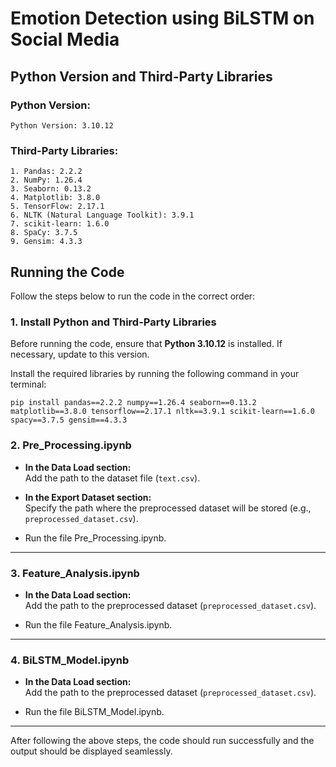 # Emotion Detection using BiLSTM on Social Media


## Python Version and Third-Party Libraries

### Python Version:
    Python Version: 3.10.12

### Third-Party Libraries:
    1. Pandas: 2.2.2
    2. NumPy: 1.26.4
    3. Seaborn: 0.13.2
    4. Matplotlib: 3.8.0
    5. TensorFlow: 2.17.1
    6. NLTK (Natural Language Toolkit): 3.9.1
    7. scikit-learn: 1.6.0
    8. SpaCy: 3.7.5
    9. Gensim: 4.3.3

## Running the Code

Follow the steps below to run the code in the correct order:
### 1. **Install Python and Third-Party Libraries**
Before running the code, ensure that **Python 3.10.12** is installed. If necessary, update to this version.

Install the required libraries by running the following command in your terminal:

```pip install pandas==2.2.2 numpy==1.26.4 seaborn==0.13.2 matplotlib==3.8.0 tensorflow==2.17.1 nltk==3.9.1 scikit-learn==1.6.0 spacy==3.7.5 gensim==4.3.3```

### 2. **Pre_Processing.ipynb**  
- **In the Data Load section:**  
  Add the path to the dataset file (`text.csv`).

- **In the Export Dataset section:**  
  Specify the path where the preprocessed dataset will be stored (e.g., `preprocessed_dataset.csv`).

- Run the file Pre_Processing.ipynb.
---

### 3. **Feature_Analysis.ipynb**  
- **In the Data Load section:**  
  Add the path to the preprocessed dataset (`preprocessed_dataset.csv`).
  
- Run the file Feature_Analysis.ipynb.
---

### 4. **BiLSTM_Model.ipynb**  

- **In the Data Load section:**  
  Add the path to the preprocessed dataset (`preprocessed_dataset.csv`).

- Run the file BiLSTM_Model.ipynb.
---

After following the above steps, the code should run successfully and the output should be displayed seamlessly.

